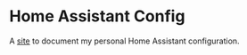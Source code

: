 # Home Assistant Config

A [site](https://metbril.github.io/home-assistant-config) to document my personal Home Assistant configuration.